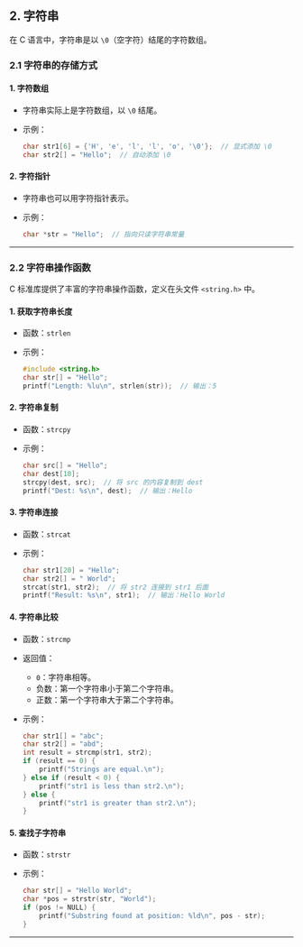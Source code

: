 ## **2. 字符串**

在 C 语言中，字符串是以 `\0`（空字符）结尾的字符数组。

### **2.1 字符串的存储方式**

#### **1. 字符数组**

- 字符串实际上是字符数组，以 `\0` 结尾。
- 示例：

  ```c
  char str1[6] = {'H', 'e', 'l', 'l', 'o', '\0'};  // 显式添加 \0
  char str2[] = "Hello";  // 自动添加 \0
  ```

#### **2. 字符指针**

- 字符串也可以用字符指针表示。
- 示例：

  ```c
  char *str = "Hello";  // 指向只读字符串常量
  ```

---

### **2.2 字符串操作函数**

C 标准库提供了丰富的字符串操作函数，定义在头文件 `<string.h>` 中。

#### **1. 获取字符串长度**

- 函数：`strlen`
- 示例：

  ```c
  #include <string.h>
  char str[] = "Hello";
  printf("Length: %lu\n", strlen(str));  // 输出：5
  ```

#### **2. 字符串复制**

- 函数：`strcpy`
- 示例：

  ```c
  char src[] = "Hello";
  char dest[10];
  strcpy(dest, src);  // 将 src 的内容复制到 dest
  printf("Dest: %s\n", dest);  // 输出：Hello
  ```

#### **3. 字符串连接**

- 函数：`strcat`
- 示例：

  ```c
  char str1[20] = "Hello";
  char str2[] = " World";
  strcat(str1, str2);  // 将 str2 连接到 str1 后面
  printf("Result: %s\n", str1);  // 输出：Hello World
  ```

#### **4. 字符串比较**

- 函数：`strcmp`
- 返回值：
  - `0`：字符串相等。
  - 负数：第一个字符串小于第二个字符串。
  - 正数：第一个字符串大于第二个字符串。
- 示例：

  ```c
  char str1[] = "abc";
  char str2[] = "abd";
  int result = strcmp(str1, str2);
  if (result == 0) {
      printf("Strings are equal.\n");
  } else if (result < 0) {
      printf("str1 is less than str2.\n");
  } else {
      printf("str1 is greater than str2.\n");
  }
  ```

#### **5. 查找子字符串**

- 函数：`strstr`
- 示例：

  ```c
  char str[] = "Hello World";
  char *pos = strstr(str, "World");
  if (pos != NULL) {
      printf("Substring found at position: %ld\n", pos - str);
  }
  ```

---